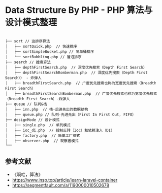 # Data Structure By PHP -  PHP 算法与设计模式整理

```

├── sort // 这排序算法
│   ├── sortQuick.php  // 快速排序
│   ├── sortSimpleBucket.php // 简单桶排序
│   └── sortBubbling.php // 冒泡排序
├── search // 搜索算法
│   ├── depthFirstSearch.php  // 深度优先搜索（Depth First Search）
│   ├── depthFirstSearchBomberman.php  // 深度优先搜索（Depth First Search）） - 炸弹人
│   ├── breadthFirstSearch.php  // 广度优先搜索也称为宽度优先搜索（Breadth First Search）
│   ├── breadthFirstSearchBomberman.php  // 广度优先搜索也称为宽度优先搜索（Breadth First Search）-炸弹人
├── queue // 队列&栈
│   ├── inn.php  // 栈-后进先出的数据结构
│   ├── queue.php // 队列-先进先出（First In First Out, FIFO）
├── designMode // 设计模式
│   ├── single.php  // 单列模式
│   ├── ioc_di.php  // 控制反转（IoC）和依赖注入（DI）
│   ├── factory.php  // 简单工厂模式
│   ├── observer.php  // 观察者模式
└──

```


## 参考文献
- 《啊哈，算法》
- https://www.insp.top/article/learn-laravel-container
- https://segmentfault.com/a/1190000010502678


